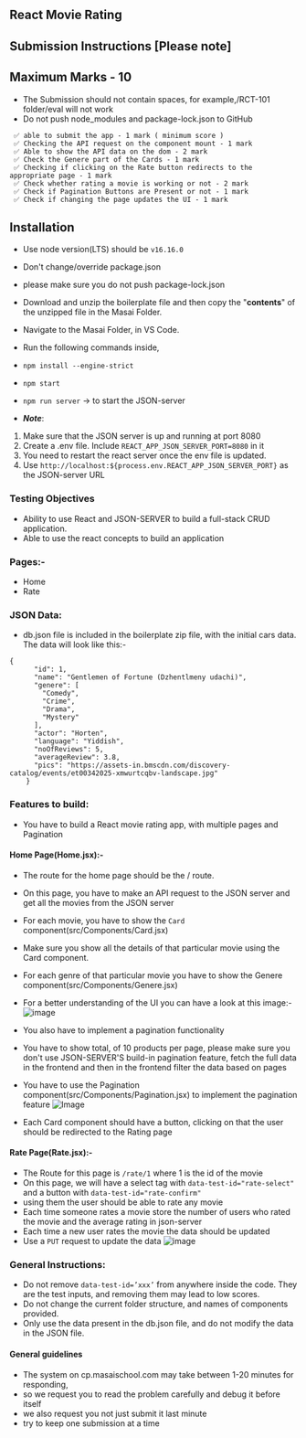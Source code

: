 ## React Movie Rating

## Submission Instructions [Please note]

## Maximum Marks - 10

- The Submission should not contain spaces, for example,/RCT-101 folder/eval will not work
- Do not push node_modules and package-lock.json to GitHub

```
 ✅ able to submit the app - 1 mark ( minimum score )
 ✅ Checking the API request on the component mount - 1 mark
 ✅ Able to show the API data on the dom - 2 mark
 ✅ Check the Genere part of the Cards - 1 mark
 ✅ Checking if clicking on the Rate button redirects to the appropriate page - 1 mark
 ✅ Check whether rating a movie is working or not - 2 mark
 ✅ Check if Pagination Buttons are Present or not - 1 mark
 ✅ Check if changing the page updates the UI - 1 mark
```

## Installation

- Use node version(LTS) should be `v16.16.0`
- Don't change/override package.json
- please make sure you do not push package-lock.json

- Download and unzip the boilerplate file and then copy the "**contents**" of the unzipped file in the Masai Folder.
- Navigate to the Masai Folder, in VS Code.
- Run the following commands inside,
- `npm install --engine-strict`
- `npm start`
- `npm run server` -> to start the JSON-server
- **_Note_**:

1. Make sure that the JSON server is up and running at port 8080
2. Create a .env file. Include `REACT_APP_JSON_SERVER_PORT=8080` in it
3. You need to restart the react server once the env file is updated.
4. Use `http://localhost:${process.env.REACT_APP_JSON_SERVER_PORT}` as the JSON-server URL

### Testing Objectives

- Ability to use React and JSON-SERVER to build a full-stack CRUD application.
- Able to use the react concepts to build an application

### Pages:-

- Home
- Rate

### JSON Data:

- db.json file is included in the boilerplate zip file, with the initial cars data.
  The data will look like this:-

```
{
      "id": 1,
      "name": "Gentlemen of Fortune (Dzhentlmeny udachi)",
      "genere": [
        "Comedy",
        "Crime",
        "Drama",
        "Mystery"
      ],
      "actor": "Horten",
      "language": "Yiddish",
      "noOfReviews": 5,
      "averageReview": 3.8,
      "pics": "https://assets-in.bmscdn.com/discovery-catalog/events/et00342025-xmwurtcqbv-landscape.jpg"
    }
```

### Features to build:

- You have to build a React movie rating app, with multiple pages and Pagination

#### Home Page(Home.jsx):-

- The route for the home page should be the / route.
- On this page, you have to make an API request to the JSON server and get all the movies from the JSON server
- For each movie, you have to show the `Card` component(src/Components/Card.jsx)
- Make sure you show all the details of that particular movie using the Card component.
- For each genre of that particular movie you have to show the Genere component(src/Components/Genere.jsx)
- For a better understanding of the UI you can have a look at this image:- ![image](https://masai-course.s3.ap-south-1.amazonaws.com/editor/uploads/2023-07-14/Screenshot%202023-07-14%20at%2010.54.03%20AM_104261.png)
- You also have to implement a pagination functionality
- You have to show total, of 10 products per page, please make sure you don't use JSON-SERVER'S build-in pagination feature, fetch the full data in the frontend and then in the frontend filter the data based on pages
- You have to use the Pagination component(src/Components/Pagination.jsx) to implement the pagination feature
  ![Image](https://masai-course.s3.ap-south-1.amazonaws.com/editor/uploads/2023-07-14/Screenshot%202023-07-14%20at%2010.54.30%20AM_173691.png)

- Each Card component should have a button, clicking on that the user should be redirected to the Rating page

#### Rate Page(Rate.jsx):-

- The Route for this page is `/rate/1` where 1 is the id of the movie
- On this page, we will have a select tag with `data-test-id="rate-select"` and a button with `data-test-id="rate-confirm"`
- using them the user should be able to rate any movie
- Each time someone rates a movie store the number of users who rated the movie and the average rating in json-server
- Each time a new user rates the movie the data should be updated
- Use a `PUT` request to update the data
  ![image](https://masai-course.s3.ap-south-1.amazonaws.com/editor/uploads/2023-07-14/Screenshot%202023-07-14%20at%2010.57.36%20AM_805852.png)

### General Instructions:

- Do not remove `data-test-id=’xxx’` from anywhere inside the code. They are the test inputs, and removing them may lead to low scores.
- Do not change the current folder structure, and names of components provided.
- Only use the data present in the db.json file, and do not modify the data in the JSON file.

#### General guidelines

- The system on cp.masaischool.com may take between 1-20 minutes for responding,
- so we request you to read the problem carefully and debug it before itself
- we also request you not just submit it last minute
- try to keep one submission at a time
